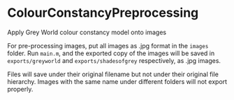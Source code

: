 # ColourConstancyPreprocessing
Apply Grey World colour constancy model onto images

For pre-processing images, put all images as .jpg format in the `images` folder. Run `main.m`, and the exported copy of the images will be saved in `exports/greyworld` and `exports/shadesofgrey` respectively, as .jpg images. 

Files will save under their original filename but not under their original file hierarchy. Images with the same name under different folders will not export properly.